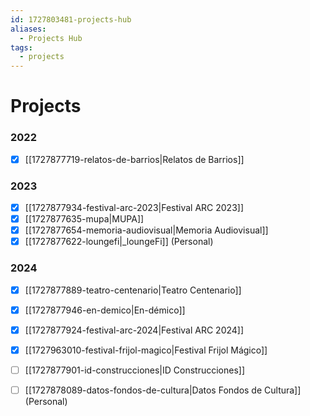 ```yaml
---
id: 1727803481-projects-hub
aliases:
  - Projects Hub
tags:
  - projects
---
```


# Projects

### 2022

- [x] [[1727877719-relatos-de-barrios|Relatos de Barrios]]

### 2023

- [x] [[1727877934-festival-arc-2023|Festival ARC 2023]]
- [x] [[1727877635-mupa|MUPA]]
- [x] [[1727877654-memoria-audiovisual|Memoria Audiovisual]]
- [x] [[1727877622-loungefi|_loungeFi]] (Personal)

### 2024

- [x] [[1727877889-teatro-centenario|Teatro Centenario]]
- [x] [[1727877946-en-demico|En-démico]]
- [x] [[1727877924-festival-arc-2024|Festival ARC 2024]]
- [x] [[1727963010-festival-frijol-magico|Festival Frijol Mágico]]
- [ ] [[1727877901-id-construcciones|ID Construcciones]]
- [ ] [[1727878089-datos-fondos-de-cultura|Datos Fondos de Cultura]] (Personal)

